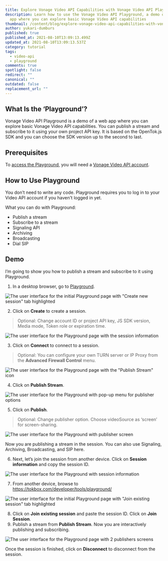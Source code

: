 ```yaml
---
title: Explore Vonage Video API Capabilities with Vonage Video API Playground
description: Learn how to use the Vonage Video API Playground, a demo of a web
  app where you can explore basic Vonage Video API capabilities
thumbnail: /content/blog/explore-vonage-video-api-capabilities-with-vonage-video-api-playground/videoapi_playground_1200x600.png
author: yukari-dumburs
published: true
published_at: 2021-08-10T13:09:13.499Z
updated_at: 2021-08-10T13:09:13.537Z
category: tutorial
tags:
  - video-api
  - playground
comments: true
spotlight: false
redirect: ""
canonical: ""
outdated: false
replacement_url: ""
---
```

## What Is the ‘Playground’?

Vonage Video API Playground is a demo of a web app where you can explore basic Vonage Video API capabilities. You can publish a stream and subscribe to it using your own project API key. It is based on the OpenTok.js SDK and you can choose the SDK version up to the second to last. 

## Prerequisites

To [access the Playground](https://tokbox.com/developer/tools/playground/), you will need a [Vonage Video API account](https://tokbox.com/account/#/).

<sign-up></sign-up>

## How to Use Playground

You don’t need to write any code. Playground requires you to log in to your Video API account if you haven't logged in yet. 

What you can do with Playground:

* Publish a stream
* Subscribe to a stream
* Signaling API
* Archiving
* Broadcasting
* Dial SIP

## Demo

I’m going to show you how to publish a stream and subscribe to it using Playground.

1. In a desktop browser, go to [Playground](https://tokbox.com/developer/tools/playground/).

![The user interface for the initial Playground page with "Create new session" tab highlighted](/content/blog/explore-vonage-video-api-capabilities-with-vonage-video-api-playground/screenshot-2021-07-30-at-12.07.48.png)

2. Click on **Create** to create a session. 

> Optional: Change account ID or project API key, JS SDK version, Media mode, Token role or expiration time.

![The user interface for the Playground page with the session information](/content/blog/explore-vonage-video-api-capabilities-with-vonage-video-api-playground/screenshot-2021-07-30-at-12.11.23.png)

3. Click on **Connect** to connect to a session.

> Optional: You can configure your own TURN server or IP Proxy from the **Advanced Firewall Control** menu.

![The user interface for the Playground page with the "Publish Stream" icon](/content/blog/explore-vonage-video-api-capabilities-with-vonage-video-api-playground/screenshot-2021-07-30-at-12.12.04.png)

4. Click on **Publish Stream**.

![The user interface for the Playground with pop-up menu for publisher options](/content/blog/explore-vonage-video-api-capabilities-with-vonage-video-api-playground/screenshot-2021-07-30-at-12.13.05.png)

5. Click on **Publish**.

> Optional: Change publisher option. Choose videoSource as ‘screen’ for screen-sharing.

![The user interface for the Playground with publisher screen](/content/blog/explore-vonage-video-api-capabilities-with-vonage-video-api-playground/screenshot-2021-07-30-at-12.15.18.png)

Now you are publishing a stream in the session. You can also use Signaling, Archiving, Broadcasting, and SIP here.

6. Next, let’s join the session from another device. Click on **Session information** and copy the session ID.

![The user interface for the Playground with session information](/content/blog/explore-vonage-video-api-capabilities-with-vonage-video-api-playground/screenshot-2021-07-30-at-12.17.13.png)

7. From another device, browse to <https://tokbox.com/developer/tools/playground/> 

![The user interface for the initial Playground page with "Join existing session" tab highlighted](/content/blog/explore-vonage-video-api-capabilities-with-vonage-video-api-playground/screenshot-2021-07-30-at-12.23.35.png)

8. Click on **Join existing session** and paste the session ID. Click on **Join Session**. 
9. Publish a stream from **Publish Stream**. Now you are interactively publishing and subscribing.

![The user interface for the Playground page with 2 publishers screens](/content/blog/explore-vonage-video-api-capabilities-with-vonage-video-api-playground/screenshot_20210730-122136.png)

Once the session is finished, click on **Disconnect** to disconnect from the session.